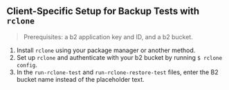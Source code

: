 ## Client-Specific Setup for Backup Tests with `rclone`
>Prerequisites: a b2 application key and ID, and a b2 bucket.

1. Install `rclone` using your package manager or another method.
2. Set up `rclone` and authenticate with your b2 bucket by running `$ rclone config`.
2. In the `run-rclone-test` and `run-rclone-restore-test` files, enter the B2 bucket name instead of the placeholder text.
